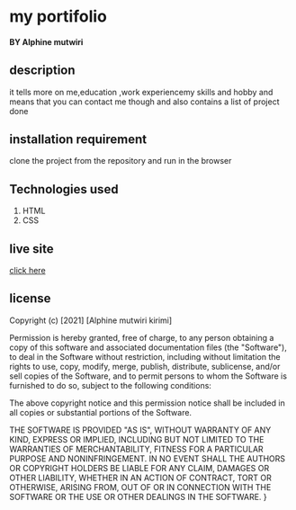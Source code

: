 # my portifolio
#### BY Alphine mutwiri
## description
 it tells more on me,education ,work experiencemy skills and hobby and means that you can contact me though and also contains a list of project done
## installation requirement
clone the project from the repository and run in the browser
## Technologies used 
 1. HTML 
 1. CSS
 ## live site
 [click here](https://alphine3900.github.io/my-portifolio-website/)
## license

Copyright (c) [2021] [Alphine mutwiri kirimi]

Permission is hereby granted, free of charge, to any person obtaining a copy
of this software and associated documentation files (the "Software"), to deal
in the Software without restriction, including without limitation the rights
to use, copy, modify, merge, publish, distribute, sublicense, and/or sell
copies of the Software, and to permit persons to whom the Software is
furnished to do so, subject to the following conditions:

The above copyright notice and this permission notice shall be included in all
copies or substantial portions of the Software.

THE SOFTWARE IS PROVIDED "AS IS", WITHOUT WARRANTY OF ANY KIND, EXPRESS OR
IMPLIED, INCLUDING BUT NOT LIMITED TO THE WARRANTIES OF MERCHANTABILITY,
FITNESS FOR A PARTICULAR PURPOSE AND NONINFRINGEMENT. IN NO EVENT SHALL THE
AUTHORS OR COPYRIGHT HOLDERS BE LIABLE FOR ANY CLAIM, DAMAGES OR OTHER
LIABILITY, WHETHER IN AN ACTION OF CONTRACT, TORT OR OTHERWISE, ARISING FROM,
OUT OF OR IN CONNECTION WITH THE SOFTWARE OR THE USE OR OTHER DEALINGS IN THE
SOFTWARE.
}
